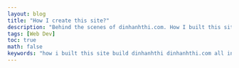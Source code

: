 ```yaml
---
layout: blog
title: "How I create this site?"
description: "Behind the scenes of dinhanhthi.com. How I built this site from nothing?"
tags: [Web Dev]
toc: true
math: false
keywords: "how i built this site build dinhanhthi dinhanhthi.com all in one"
---
```


